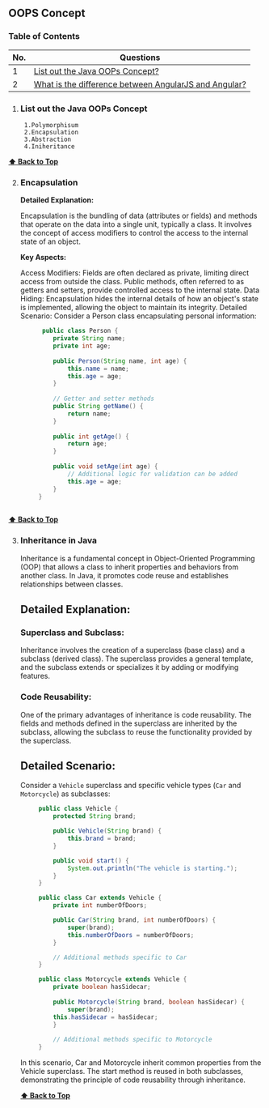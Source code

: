 
## OOPS Concept

### Table of Contents

| No. | Questions |
|---- | ---------
|1 | [List out the Java OOPs Concept?](#List-out-the-Java-OOPs-Concept)|
|2 | [What is the difference between AngularJS and Angular?](#what-is-the-difference-between-angularjs-and-angular)|

1. ### List out the Java OOPs Concept

        1.Polymorphisum
        2.Encapsulation
        3.Abstraction
        4.Iniheritance
  **[⬆ Back to Top](#table-of-contents)**

2. ### Encapsulation

   **Detailed Explanation:**

    Encapsulation is the bundling of data (attributes or fields) and methods that operate on the data into a single unit, typically a class. It involves the concept of access modifiers to control the access to the internal state of an object.

   **Key Aspects:**

   Access Modifiers: Fields are often declared as private, limiting direct access from outside the class. Public methods, often referred to as getters and setters, provide controlled access to the internal state.
Data Hiding: Encapsulation hides the internal details of how an object's state is implemented, allowing the object to maintain its integrity.
Detailed Scenario:
Consider a Person class encapsulating personal information:

   ```java
         public class Person {
            private String name;
            private int age;
        
            public Person(String name, int age) {
                this.name = name;
                this.age = age;
            }
        
            // Getter and setter methods
            public String getName() {
                return name;
            }
        
            public int getAge() {
                return age;
            }
        
            public void setAge(int age) {
                // Additional logic for validation can be added
                this.age = age;
            }
        }
        
   ```

**[⬆ Back to Top](#table-of-contents)**

3. ### Inheritance in Java

   Inheritance is a fundamental concept in Object-Oriented Programming (OOP) that allows a class to inherit properties and behaviors from another class. In 
   Java, it promotes code reuse and establishes relationships between classes.

   ## Detailed Explanation:

   ### Superclass and Subclass:
   Inheritance involves the creation of a superclass (base class) and a subclass (derived class). The superclass provides a general template, and the 
   subclass extends or specializes it by adding or modifying features.

   ### Code Reusability:
    One of the primary advantages of inheritance is code reusability. The fields and methods defined in the superclass are inherited by the subclass, allowing 
   the subclass to reuse the functionality provided by the superclass.
   ## Detailed Scenario:

   Consider a `Vehicle` superclass and specific vehicle types (`Car` and `Motorcycle`) as subclasses:

   ```java
        public class Vehicle {
            protected String brand;

            public Vehicle(String brand) {
                this.brand = brand;
            }

            public void start() {
                System.out.println("The vehicle is starting.");
            }
        }

        public class Car extends Vehicle {
            private int numberOfDoors;

            public Car(String brand, int numberOfDoors) {
                super(brand);
                this.numberOfDoors = numberOfDoors;
            }

            // Additional methods specific to Car
        }

        public class Motorcycle extends Vehicle {
            private boolean hasSidecar;
        
            public Motorcycle(String brand, boolean hasSidecar) {
                super(brand);
            this.hasSidecar = hasSidecar;
            }
        
            // Additional methods specific to Motorcycle
        }
      ```
      In this scenario, Car and Motorcycle inherit common properties from the Vehicle superclass. The start method is reused in both subclasses, demonstrating         the principle of code reusability through inheritance.
   
   **[⬆ Back to Top](#table-of-contents)**


